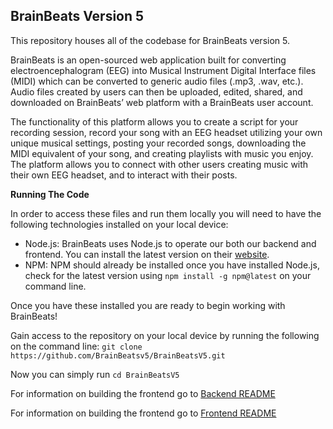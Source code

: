 ## **BrainBeats Version 5**
This repository houses all of the codebase for BrainBeats version 5.

BrainBeats is an open-sourced web application built for converting electroencephalogram (EEG) into Musical Instrument Digital Interface files (MIDI) which can be converted to generic audio files (.mp3, .wav, etc.). Audio files created by users can then be uploaded, edited, shared, and downloaded on BrainBeats’ web platform with a BrainBeats user account.

The functionality of this platform allows you to create a script for your recording session, record your song with an EEG headset utilizing your own unique musical settings, posting your recorded songs, downloading the MIDI equivalent of your song, and creating playlists with music you enjoy. The platform allows you to connect with other users creating music with their own EEG headset, and to interact with their posts.

**Running The Code**

In order to access these files and run them locally you will need to have the following technologies installed on your local device:
 - Node.js: BrainBeats uses Node.js to operate our both our backend and frontend. You can install the latest version on their [website](https://nodejs.org/en).
 - NPM: NPM should already be installed once you have installed Node.js, check for the latest version using `npm install -g npm@latest` on your command line.

Once you have these installed you are ready to begin working with BrainBeats!

Gain access to the repository on your local device by running the following on the command line:
`git clone https://github.com/BrainBeatsv5/BrainBeatsV5.git`

Now you can simply run
`cd BrainBeatsV5`

For information on building the frontend go to [Backend README](https://github.com/BrainBeatsv5/BrainBeatsV5/blob/main/backend/README.md)

For information on building the frontend go to [Frontend README](https://github.com/BrainBeatsv5/BrainBeatsV5/blob/main/frontend/README.md)

